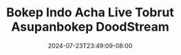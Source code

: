 --- 
title: "Bokep Indo Acha Live Tobrut  Asupanbokep  DoodStream"
description: "video bokeh Bokep Indo Acha Live Tobrut  Asupanbokep  DoodStream gratis video full new"
date: 2024-07-23T23:49:09-08:00
file_code: "sp7dxkdlr70y"
draft: false
cover: "138eb79wtjlgpegz.jpg"
tags: ["Bokep", "Indo", "Acha", "Live", "Tobrut", "Asupanbokep", "DoodStream"]
length: 423
fld_id: "1482749"
foldername: "Acha toge"
categories: ["Acha toge"]
views: 9
---